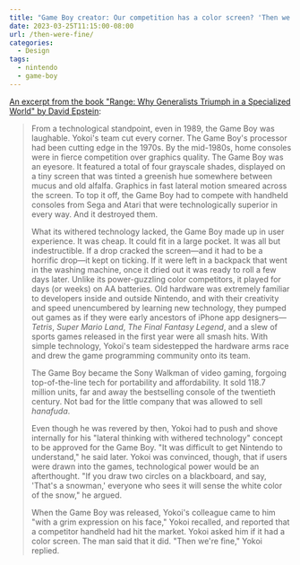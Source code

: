 ```yaml
---
title: "Game Boy creator: Our competition has a color screen? 'Then we're fine'"
date: 2023-03-25T11:15:00-08:00
url: /then-were-fine/
categories:
  - Design
tags:
  - nintendo
  - game-boy
---
```


[An excerpt from the book "Range: Why Generalists Triumph in a Specialized World" by David Epstein](https://davidepstein.com/the-range/):

> From a technological standpoint, even in 1989, the Game Boy was laughable. Yokoi's team cut every corner. The Game Boy's processor had been cutting edge in the 1970s. By the mid-1980s, home consoles were in fierce competition over graphics quality. The Game Boy was an eyesore. It featured a total of four grayscale shades, displayed on a tiny screen that was tinted a greenish hue somewhere between mucus and old alfalfa. Graphics in fast lateral motion smeared across the screen. To top it off, the Game Boy had to compete with handheld consoles from Sega and Atari that were technologically superior in every way. And it destroyed them.
>
> What its withered technology lacked, the Game Boy made up in user experience. It was cheap. It could fit in a large pocket. It was all but indestructible. If a drop cracked the screen—and it had to be a horrific drop—it kept on ticking. If it were left in a backpack that went in the washing machine, once it dried out it was ready to roll a few days later. Unlike its power-guzzling color competitors, it played for days (or weeks) on AA batteries. Old hardware was extremely familiar to developers inside and outside Nintendo, and with their creativity and speed unencumbered by learning new technology, they pumped out games as if they were early ancestors of iPhone app designers—_Tetris_, _Super Mario Land_, _The Final Fantasy Legend_, and a slew of sports games released in the first year were all smash hits. With simple technology, Yokoi's team sidestepped the hardware arms race and drew the game programming community onto its team.
>
> The Game Boy became the Sony Walkman of video gaming, forgoing top-of-the-line tech for portability and affordability. It sold 118.7 million units, far and away the bestselling console of the twentieth century. Not bad for the little company that was allowed to sell _hanafuda_.
>
> Even though he was revered by then, Yokoi had to push and shove internally for his "lateral thinking with withered technology" concept to be approved for the Game Boy. "It was difficult to get Nintendo to understand," he said later. Yokoi was convinced, though, that if users were drawn into the games, technological power would be an afterthought. "If you draw two circles on a blackboard, and say, 'That's a snowman,' everyone who sees it will sense the white color of the snow," he argued.
>
> When the Game Boy was released, Yokoi's colleague came to him "with a grim expression on his face," Yokoi recalled, and reported that a competitor handheld had hit the market. Yokoi asked him if it had a color screen. The man said that it did. "Then we're fine," Yokoi replied.